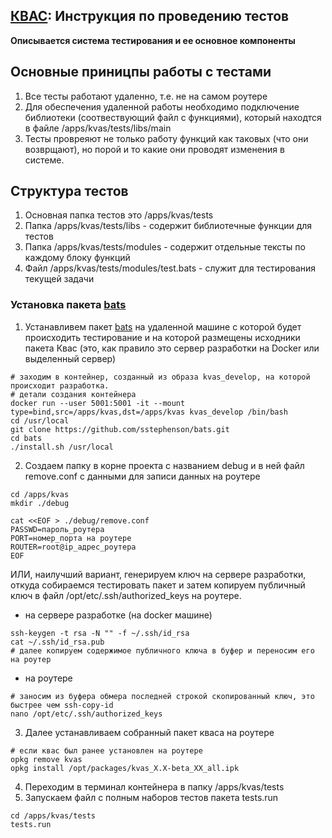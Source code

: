 ## [КВАС](https://forum.keenetic.com/topic/14415-пробуем-квас-shadowsocks-и-другие-vpn-клиенты/?do=findComment&comment=152234): Инструкция по проведению тестов

**Описывается система тестирования и ее основное компоненты**

## Основные приницпы работы с тестами
1. Все тесты работают удаленно, т.е. не на самом роутере
2. Для обеспечения удаленной работы необходимо подключение библиотеки (соотвествующий файл с функциями), который находтся в файле /apps/kvas/tests/libs/main
3. Тесты провреяют не только работу функций как таковых (что они возврщают), но порой и то какие они проводят изменения в системе.

## Структура тестов 
1. Основная папка тестов это /apps/kvas/tests
2. Папка /apps/kvas/tests/libs - содержит библиотечные функции для тестов
3. Папка /apps/kvas/tests/modules - содержит отдельные тексты по каждому блоку функций
4. Файл /apps/kvas/tests/modules/test.bats - служит для тестирования текущей задачи 

### Установка пакета [bats](https://github.com/sstephenson/bats)

1. Устанавливем пакет [bats](https://github.com/sstephenson/bats) на удаленной машине с которой будет происходить тестирование и на которой размещены исходники пакета Квас (это, как правило это сервер разработки на Docker или выделенный сервер)
```
# заходим в контейнер, созданный из образа kvas_develop, на которой происходит разработка.
# детали создания контейнера 
docker run --user 5001:5001 -it --mount type=bind,src=/apps/kvas,dst=/apps/kvas kvas_develop /bin/bash
cd /usr/local
git clone https://github.com/sstephenson/bats.git
cd bats 
./install.sh /usr/local
```
2. Создаем папку в корне проекта с названием debug и в ней файл remove.conf с данными для записи данных на роутере
```
cd /apps/kvas
mkdir ./debug 

cat <<EOF > ./debug/remove.conf
PASSWD=пароль_роутера
PORT=номер_порта на роутере
ROUTER=root@ip_адрес_роутера 
EOF
```
 ИЛИ, наилучший вариант, генерируем ключ на сервере разработки, откуда собираемся тестировать пакет и затем копируем публичный ключ в файл /opt/etc/.ssh/authorized_keys на роутере.
- на сервере разработке (на docker машине)
```
ssh-keygen -t rsa -N "" -f ~/.ssh/id_rsa
cat ~/.ssh/id_rsa.pub 
# далее копируем содержимое публичного ключа в буфер и переносим его на роутер
```
- на роутере
```
# заносим из буфера обмера последней строкой скопированный ключ, это быстрее чем ssh-copy-id
nano /opt/etc/.ssh/authorized_keys
```
3. Далее устанавливаем собранный пакет кваса на роутере
```
# если квас был ранее установлен на роутере
opkg remove kvas 
opkg install /opt/packages/kvas_Х.Х-beta_ХХ_all.ipk
```
4. Переходим в терминал контейнера в папку /apps/kvas/tests
5. Запускаем файл с полным наборов тестов пакета tests.run
```
cd /apps/kvas/tests
tests.run
```

